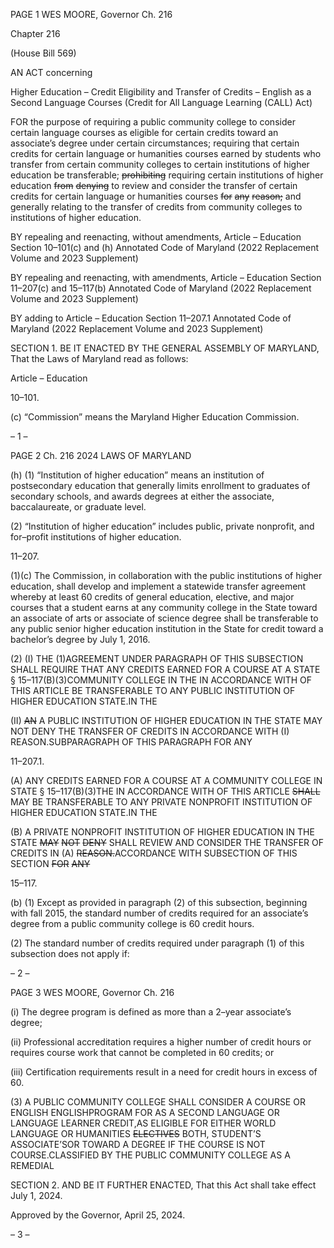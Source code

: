 PAGE 1
WES MOORE, Governor Ch. 216

Chapter 216

(House Bill 569)

AN ACT concerning

Higher Education – Credit Eligibility and Transfer of Credits – English as a
Second Language Courses
(Credit for All Language Learning (CALL) Act)

FOR the purpose of requiring a public community college to consider certain language
courses as eligible for certain credits toward an associate’s degree under certain
circumstances; requiring that certain credits for certain language or humanities
courses earned by students who transfer from certain community colleges to certain
institutions of higher education be transferable; ~~prohibiting~~ requiring certain
institutions of higher education ~~from~~ ~~denying~~ to review and consider the transfer of
certain credits for certain language or humanities courses ~~for~~ ~~any~~ ~~reason;~~ and
generally relating to the transfer of credits from community colleges to institutions
of higher education.

BY repealing and reenacting, without amendments,
Article – Education
Section 10–101(c) and (h)
Annotated Code of Maryland
(2022 Replacement Volume and 2023 Supplement)

BY repealing and reenacting, with amendments,
Article – Education
Section 11–207(c) and 15–117(b)
Annotated Code of Maryland
(2022 Replacement Volume and 2023 Supplement)

BY adding to
Article – Education
Section 11–207.1
Annotated Code of Maryland
(2022 Replacement Volume and 2023 Supplement)

SECTION 1. BE IT ENACTED BY THE GENERAL ASSEMBLY OF MARYLAND,
That the Laws of Maryland read as follows:

Article – Education

10–101.

(c) “Commission” means the Maryland Higher Education Commission.

– 1 –

PAGE 2
Ch. 216 2024 LAWS OF MARYLAND

(h) (1) “Institution of higher education” means an institution of postsecondary
education that generally limits enrollment to graduates of secondary schools, and awards
degrees at either the associate, baccalaureate, or graduate level.

(2) “Institution of higher education” includes public, private nonprofit, and
for–profit institutions of higher education.

11–207.

(1)(c) The Commission, in collaboration with the public institutions of higher
education, shall develop and implement a statewide transfer agreement whereby at least
60 credits of general education, elective, and major courses that a student earns at any
community college in the State toward an associate of arts or associate of science degree
shall be transferable to any public senior higher education institution in the State for credit
toward a bachelor’s degree by July 1, 2016.

(2) (I) THE (1)AGREEMENT UNDER PARAGRAPH OF THIS
SUBSECTION SHALL REQUIRE THAT ANY CREDITS EARNED FOR A COURSE AT A
STATE § 15–117(B)(3)COMMUNITY COLLEGE IN THE IN ACCORDANCE WITH OF THIS
ARTICLE BE TRANSFERABLE TO ANY PUBLIC INSTITUTION OF HIGHER EDUCATION
STATE.IN THE

(II) ~~AN~~ A PUBLIC INSTITUTION OF HIGHER EDUCATION IN THE
STATE MAY NOT DENY THE TRANSFER OF CREDITS IN ACCORDANCE WITH
(I) REASON.SUBPARAGRAPH OF THIS PARAGRAPH FOR ANY

11–207.1.

(A) ANY CREDITS EARNED FOR A COURSE AT A COMMUNITY COLLEGE IN
STATE § 15–117(B)(3)THE IN ACCORDANCE WITH OF THIS ARTICLE ~~SHALL~~ MAY BE
TRANSFERABLE TO ANY PRIVATE NONPROFIT INSTITUTION OF HIGHER EDUCATION
STATE.IN THE

(B) A PRIVATE NONPROFIT INSTITUTION OF HIGHER EDUCATION IN THE
STATE ~~MAY~~ ~~NOT~~ ~~DENY~~ SHALL REVIEW AND CONSIDER THE TRANSFER OF CREDITS IN
(A) ~~REASON.~~ACCORDANCE WITH SUBSECTION OF THIS SECTION ~~FOR~~ ~~ANY~~

15–117.

(b) (1) Except as provided in paragraph (2) of this subsection, beginning with
fall 2015, the standard number of credits required for an associate’s degree from a public
community college is 60 credit hours.

(2) The standard number of credits required under paragraph (1) of this
subsection does not apply if:

– 2 –

PAGE 3
WES MOORE, Governor Ch. 216

(i) The degree program is defined as more than a 2–year associate’s
degree;

(ii) Professional accreditation requires a higher number of credit
hours or requires course work that cannot be completed in 60 credits; or

(iii) Certification requirements result in a need for credit hours in
excess of 60.

(3) A PUBLIC COMMUNITY COLLEGE SHALL CONSIDER A COURSE OR
ENGLISH ENGLISHPROGRAM FOR AS A SECOND LANGUAGE OR LANGUAGE LEARNER
CREDIT,AS ELIGIBLE FOR EITHER WORLD LANGUAGE OR HUMANITIES ~~ELECTIVES~~
BOTH, STUDENT’S ASSOCIATE’SOR TOWARD A DEGREE IF THE COURSE IS NOT
COURSE.CLASSIFIED BY THE PUBLIC COMMUNITY COLLEGE AS A REMEDIAL

SECTION 2. AND BE IT FURTHER ENACTED, That this Act shall take effect July
1, 2024.

Approved by the Governor, April 25, 2024.

– 3 –
